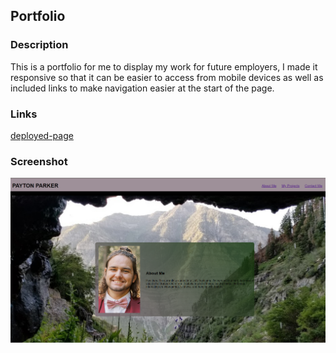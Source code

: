 ## Portfolio
### Description
This is a portfolio for me to display my work for future employers, I made it responsive so that it can be easier to access from mobile devices as well as included links to make navigation easier at the start of the page.
### Links
[deployed-page](https://ikomeda.github.io/portfolio/)
### Screenshot
![screenshot](assets/images/mysite.png)
